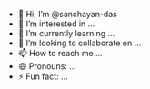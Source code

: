 - 👋 Hi, I’m @sanchayan-das
- 👀 I’m interested in ...
- 🌱 I’m currently learning ...
- 💞️ I’m looking to collaborate on ...
- 📫 How to reach me ...
- 😄 Pronouns: ...
- ⚡ Fun fact: ...

<!---
sanchayan-das/sanchayan-das is a ✨ special ✨ repository because its `README.md` (this file) appears on your GitHub profile.
You can click the Preview link to take a look at your changes.
--->
